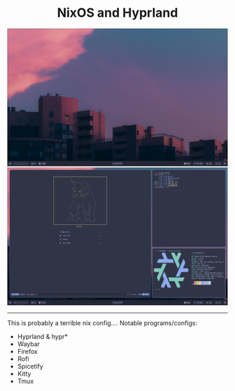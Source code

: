 <h1 align="center">NixOS and Hyprland</h1>
<img src='./images/home.png'>
<img src='./images/tile.png'>

---

This is probably a terrible nix config....
Notable programs/configs:
- Hyprland & hypr*
- Waybar
- Firefox
- Rofi
- Spicetify
- Kitty
- Tmux
